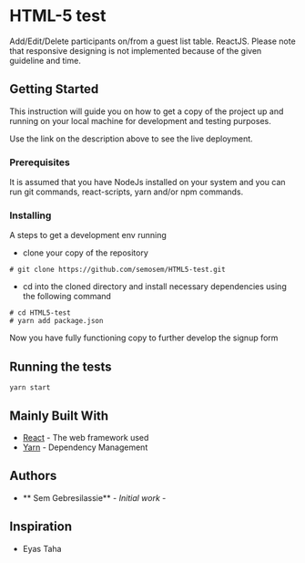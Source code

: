 # HTML-5 test

Add/Edit/Delete participants on/from a guest list table. ReactJS. Please note that responsive designing is not implemented because of the given guideline and time. 

## Getting Started

This instruction will guide you on how to get a copy of the project up and running on your local machine for development and testing purposes.

Use the link on the description above to see the live deployment.

### Prerequisites

It is assumed that you have NodeJs installed on your system and you can run git commands, react-scripts, yarn and/or npm commands.

### Installing

A steps to get a development env running

* clone your copy of the repository

```
# git clone https://github.com/semosem/HTML5-test.git
```

* cd into the cloned directory and install necessary dependencies using the following command

```
# cd HTML5-test
# yarn add package.json
```

Now you have fully functioning copy to further develop the signup form

## Running the tests

```
yarn start
```

## Mainly Built With

* [React](https://reactjs.org/) - The web framework used
* [Yarn](yarnpkg.com/) - Dependency Management

## Authors

* ** Sem Gebresilassie** - _Initial work_ -

## Inspiration

* Eyas Taha
